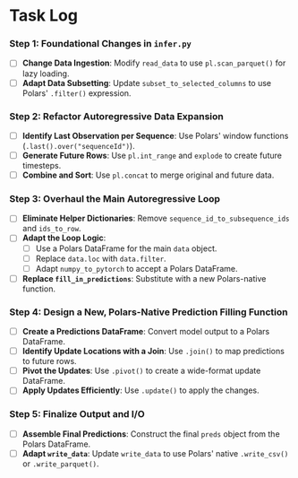 # Task Log

### Step 1: Foundational Changes in `infer.py`
- [ ] **Change Data Ingestion**: Modify `read_data` to use `pl.scan_parquet()` for lazy loading.
- [ ] **Adapt Data Subsetting**: Update `subset_to_selected_columns` to use Polars' `.filter()` expression.

### Step 2: Refactor Autoregressive Data Expansion
- [ ] **Identify Last Observation per Sequence**: Use Polars' window functions (`.last().over("sequenceId")`).
- [ ] **Generate Future Rows**: Use `pl.int_range` and `explode` to create future timesteps.
- [ ] **Combine and Sort**: Use `pl.concat` to merge original and future data.

### Step 3: Overhaul the Main Autoregressive Loop
- [ ] **Eliminate Helper Dictionaries**: Remove `sequence_id_to_subsequence_ids` and `ids_to_row`.
- [ ] **Adapt the Loop Logic**:
    - [ ] Use a Polars DataFrame for the main `data` object.
    - [ ] Replace `data.loc` with `data.filter`.
    - [ ] Adapt `numpy_to_pytorch` to accept a Polars DataFrame.
- [ ] **Replace `fill_in_predictions`**: Substitute with a new Polars-native function.

### Step 4: Design a New, Polars-Native Prediction Filling Function
- [ ] **Create a Predictions DataFrame**: Convert model output to a Polars DataFrame.
- [ ] **Identify Update Locations with a Join**: Use `.join()` to map predictions to future rows.
- [ ] **Pivot the Updates**: Use `.pivot()` to create a wide-format update DataFrame.
- [ ] **Apply Updates Efficiently**: Use `.update()` to apply the changes.

### Step 5: Finalize Output and I/O
- [ ] **Assemble Final Predictions**: Construct the final `preds` object from the Polars DataFrame.
- [ ] **Adapt `write_data`**: Update `write_data` to use Polars' native `.write_csv()` or `.write_parquet()`.
